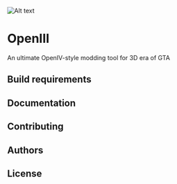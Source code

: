 ![Alt text](https://psv4.userapi.com/c856528/u110264620/docs/d1/de535e115302/OpenIII_Logo.png?extra=YVgIQR--cKusOEfYBFbxZVkYfvbh2ojq9KO-JBdSAEZ0PIsXJlucKwWOqBOvzRKJaNGUJnPRltNiHSc50YAgX1Cedw5L47YEfrn8TB-LPUmQMQxBGe2IyfSlCLmDcd4GMzdKDaa8IFjGvAL624N4Xm6ufw)

# OpenIII
An ultimate OpenIV-style modding tool for 3D era of GTA

## Build requirements

## Documentation

## Contributing

## Authors

## License
